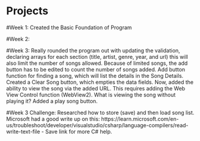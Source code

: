 # Projects
<p>#Week 1: Created the Basic Foundation of Program</p>
<p>#Week 2:</p>
<p>#Week 3: Really rounded the program out with updating the validation, declaring arrays for each section (title, artist, genre, year, and url) this will also limit the number of songs allowed. Because of limited songs, the add button has to be edited to count the number of songs added. Add button function for finding a song, which will list the details in the Song Details. Created a Clear Song button, which empties the data fields. Now, added the ability to view the song via the added URL. This requires adding the Web View Control function (WebView2). What is viewing the song without playing it? Added a play song button.</p>
 <p>#Week 3 Challenge: Researched how to store (save) and then load song list. Microsoft had a good write up on this: https://learn.microsoft.com/en-us/troubleshoot/developer/visualstudio/csharp/language-compilers/read-write-text-file - Save link for more C# help.</p>
